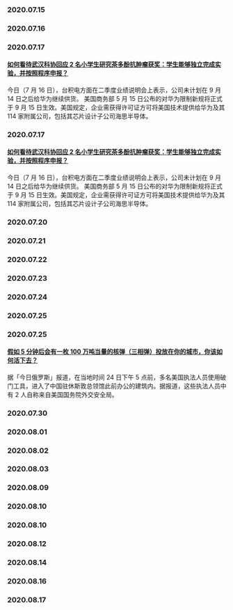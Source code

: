 ### 2020.07.15
### 2020.07.16
### 2020.07.17
#### [如何看待武汉科协回应 2 名小学生研究茶多酚抗肿瘤获奖：学生能够独立完成实验，并按照程序申报？](https://www.zhihu.com/question/406401509)
今日（7 月 16 日），台积电方面在二季度业绩说明会上表示，公司未计划在 9 月 14 日之后给华为继续供货。 美国商务部 5 月 15 日公布的对华为限制新规将正式于 9 月 15 日生效。美国规定，企业需获得许可证方可将美国技术提供给华为及其 114 家附属公司，包括其芯片设计子公司海思半导体。
### 2020.07.17
#### [如何看待武汉科协回应 2 名小学生研究茶多酚抗肿瘤获奖：学生能够独立完成实验，并按照程序申报？](https://www.zhihu.com/question/406401509)
今日（7 月 16 日），台积电方面在二季度业绩说明会上表示，公司未计划在 9 月 14 日之后给华为继续供货。 美国商务部 5 月 15 日公布的对华为限制新规将正式于 9 月 15 日生效。美国规定，企业需获得许可证方可将美国技术提供给华为及其 114 家附属公司，包括其芯片设计子公司海思半导体。
### 2020.07.20
### 2020.07.21
### 2020.07.22
### 2020.07.23
### 2020.07.24
### 2020.07.25
### 2020.07.25
#### [假如 5 分钟后会有一枚 100 万吨当量的核弹（三相弹）投放在你的城市，你该如何活下去？](https://www.zhihu.com/question/409065513)
据「今日俄罗斯」报道，在当地时间 24 日下午 5 点前，多名美国执法人员使用破门工具，进入了中国驻休斯敦总领馆此前办公的建筑内。据报道，这些执法人员中有 2 人自称来自美国国务院外交安全局。
### 2020.07.30
### 2020.08.01
### 2020.08.02
### 2020.08.03
### 2020.08.09
### 2020.08.10
### 2020.08.10
### 2020.08.12
### 2020.08.14
### 2020.08.16
### 2020.08.17

